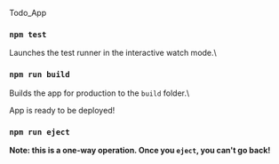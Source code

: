 Todo_App

### `npm test`
Launches the test runner in the interactive watch mode.\

### `npm run build`
Builds the app for production to the `build` folder.\

App is ready to be deployed!

### `npm run eject`
**Note: this is a one-way operation. Once you `eject`, you can't go back!**
